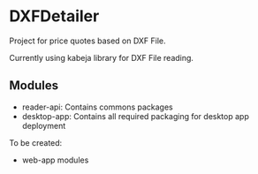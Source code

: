 # DXFDetailer
Project for price quotes based on DXF File.

Currently using kabeja library for DXF File reading.

## Modules
- reader-api: Contains commons packages
- desktop-app: Contains all required packaging for desktop app deployment

To be created: 
- web-app modules
